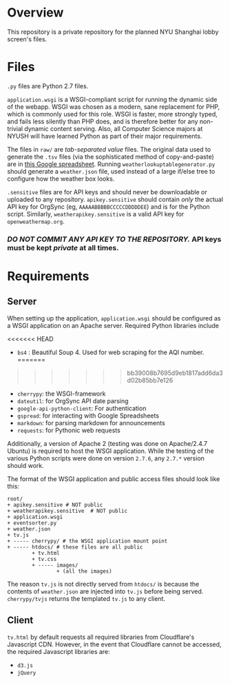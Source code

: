 # Overview
This repository is a private repository for the planned NYU Shanghai lobby screen's files.

# Files

`.py` files are Python 2.7 files.

`application.wsgi` is a WSGI-compliant script for running the dynamic side of the webapp. WSGI was chosen as a modern, sane replacement for PHP, which is commonly used for this role. WSGI is faster, more strongly typed, and fails less silently than PHP does, and is therefore better for any non-trivial dynamic content serving. Also, all Computer Science majors at NYUSH will have learned Python as part of their major requirements.

The files in `raw/` are *tab-separated value* files. The original data used to generate the `.tsv` files (via the sophisticated method of copy-and-paste) are in [this Google spreadsheet](https://docs.google.com/a/nyu.edu/spreadsheets/d/1kwMMI-5tszjLYIF4lLMk-zWC2l4_t_JEz28GB-kxGjc/edit?usp=sharing). Running `weatherlookuptablegenerator.py` should generate a `weather.json` file, used instead of a large if/else tree to configure how the weather box looks.

`.sensitive` files are for API keys and should never be downloadable or uploaded to any repository. ``apikey.sensitive`` should contain *only* the actual API key for OrgSync (eg, `AAAAABBBBBCCCCCDDDDDEE`) and is for the Python script. Similarly, ``weatherapikey.sensitive`` is a valid API key for `openweathermap.org`.

### ***DO NOT COMMIT ANY API KEY TO THE REPOSITORY.* API keys must be kept *private* at all times.**



# Requirements
## Server
When setting up the application, ``application.wsgi`` should be configured as a WSGI application on an Apache server. Required Python libraries include

<<<<<<< HEAD
- `bs4` : Beautiful Soup 4. Used for web scraping for the AQI number.
=======
>>>>>>> bb39008b7695d9eb1817add6da3d02b85bb7e126
- `cherrypy`: the WSGI-framework
- `dateutil`: for OrgSync API date parsing
- `google-api-python-client`: For authentication
- `gspread`: for interacting with Google Spreadsheets
- `markdown`: for parsing markdown for announcements
- `requests`: for Pythonic web requests

Additionally, a version of Apache 2 (testing was done on Apache/2.4.7 Ubuntu) is required to host the WSGI application. While the testing of the various Python scripts were done on version `2.7.6`, any `2.7.*` version should work. 

The format of the WSGI application and public access files should look like this:
```
root/
+ apikey.sensitive # NOT public
+ weatherapikey.sensitive  # NOT public
+ application.wsgi
+ eventsorter.py
+ weather.json
+ tv.js
+ ----- cherrypy/ # the WSGI application mount point
+ ----- htdocs/ # these files are all public
        + tv.html
        + tv.css
        + ----- images/
                + (all the images)
```

The reason `tv.js` is not directly served from `htdocs/` is because the contents of `weather.json` are injected into `tv.js` before being served. `cherrypy/tvjs` returns the templated `tv.js` to any client.

## Client
`tv.html` by default requests all required libraries from Cloudflare's Javascript CDN. However, in the event that Cloudflare cannot be accessed, the required Javascript libraries are:
- `d3.js`
- `jQuery`
